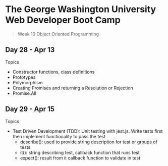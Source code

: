 # **The George Washington University Web Developer Boot Camp**
> Week 10 Object Oriented Programming

## **Day 28 - Apr 13**
Topics
- Constructor functions, class definitions
- Prototypes
- Polymorphism
- Creating Promises and returning a Resolution or Rejection 
- Promise.All

## **Day 29 - Apr 15**
Topics
- Test Driven Development (TDD): Unit testing with jest.js. Write tests first then implement functionality to pass the test
  - describe(): used to provide string description for test or groups of tests
  - it(): string describing test, callback function that runs test
  - expect(): result from it callback function to validate in test